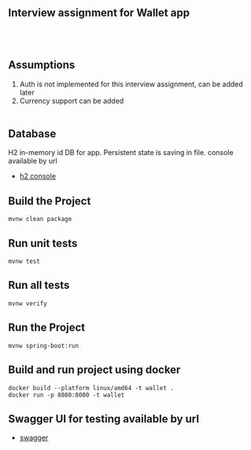 ## Interview assignment for Wallet app
</br></br>

## Assumptions
1. Auth is not implemented for this interview assignment, can be added later
2. Currency support can be added
</br></br>

## Database
H2 in-memory id DB for app. Persistent state is saving in file. console available by url
* [h2 console](http://localhost:8080/h2-console)

## Build the Project
```
mvnw clean package
```
## Run unit tests
```
mvnw test
```

## Run all tests
```
mvnw verify
```

## Run the Project
```
mvnw spring-boot:run
```
## Build and run project using docker
```
docker build --platform linux/amd64 -t wallet .
docker run -p 8080:8080 -t wallet
```

## Swagger UI for testing available by url
* [swagger](http://localhost:8080/swagger-ui/)